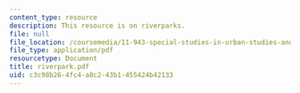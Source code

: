 ```yaml
---
content_type: resource
description: This resource is on riverparks.
file: null
file_location: /coursemedia/11-943-special-studies-in-urban-studies-and-planning-the-cardener-river-corridor-workshop-fall-2001/c3c98b264fc4a8c243b1455424b42133_riverpark.pdf
file_type: application/pdf
resourcetype: Document
title: riverpark.pdf
uid: c3c98b26-4fc4-a8c2-43b1-455424b42133
---
```

